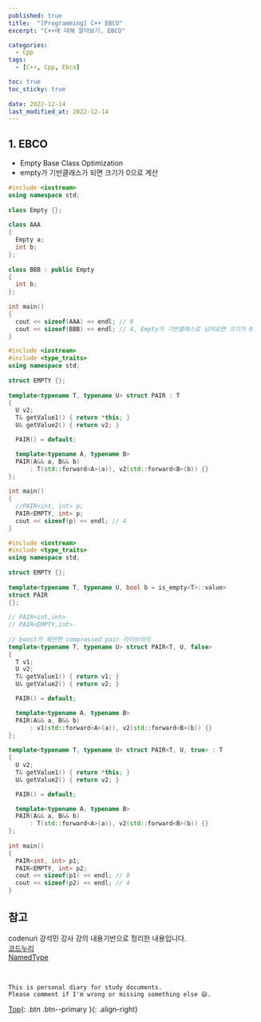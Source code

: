 ```yaml
---
published: true
title:  "[Programming] C++ EBCO"
excerpt: "C++에 대해 알아보기, EBCO"

categories:
  - Cpp
tags:
  - [C++, Cpp, Ebco]

toc: true
toc_sticky: true
 
date: 2022-12-14
last_modified_at: 2022-12-14
---
```


## 1. EBCO
- Empty Base Class Optimization
- empty가 기반클래스가 되면 크기가 0으로 계산

```cpp
#include <iostream> 
using namespace std; 
  
class Empty {}; 
  
class AAA 
{ 
  Empty a; 
  int b; 
}; 
  
class BBB : public Empty 
{ 
  int b; 
}; 
  
int main() 
{ 
  cout << sizeof(AAA) << endl; // 8 
  cout << sizeof(BBB) << endl; // 4, Empty가 기반클래스로 넘어오면 크기가 0 
}
```

```cpp
#include <iostream> 
#include <type_traits> 
using namespace std; 
  
struct EMPTY {}; 
  
template<typename T, typename U> struct PAIR : T 
{ 
  U v2; 
  T& getValue1() { return *this; } 
  U& getValue2() { return v2; } 

  PAIR() = default; 

  template<typename A, typename B> 
  PAIR(A&& a, B&& b) 
      : T(std::forward<A>(a)), v2(std::forward<B>(b)) {} 
}; 
  
int main() 
{ 
  //PAIR<int, int> p; 
  PAIR<EMPTY, int> p; 
  cout << sizeof(p) << endl; // 4
}
```

```cpp
#include <iostream> 
#include <type_traits> 
using namespace std; 
  
struct EMPTY {}; 
  
template<typename T, typename U, bool b = is_empty<T>::value> 
struct PAIR 
{}; 
  
// PAIR<int,int> 
// PAIR<EMPTY,int> 
  
// boost가 제안한 compressed pair 라이브러리
template<typename T, typename U> struct PAIR<T, U, false> 
{ 
  T v1; 
  U v2; 
  T& getValue1() { return v1; } 
  U& getValue2() { return v2; } 

  PAIR() = default; 

  template<typename A, typename B> 
  PAIR(A&& a, B&& b) 
      : v1(std::forward<A>(a)), v2(std::forward<B>(b)) {} 
}; 
  
template<typename T, typename U> struct PAIR<T, U, true> : T 
{ 
  U v2; 
  T& getValue1() { return *this; } 
  U& getValue2() { return v2; } 

  PAIR() = default; 

  template<typename A, typename B> 
  PAIR(A&& a, B&& b) 
      : T(std::forward<A>(a)), v2(std::forward<B>(b)) {} 
}; 
  
int main() 
{ 
  PAIR<int, int> p1; 
  PAIR<EMPTY, int> p2; 
  cout << sizeof(p1) << endl; // 8 
  cout << sizeof(p2) << endl; // 4 
}
```

## 참고
codenuri 강석민 강사 강의 내용기반으로 정리한 내용입니다.  
[코드누리](https://github.com/codenuri)  
[NamedType](https://github.com/joboccara/NamedType)

<br>

    This is personal diary for study documents.
    Please comment if I'm wrong or missing something else 😄. 

[Top](#){: .btn .btn--primary }{: .align-right}